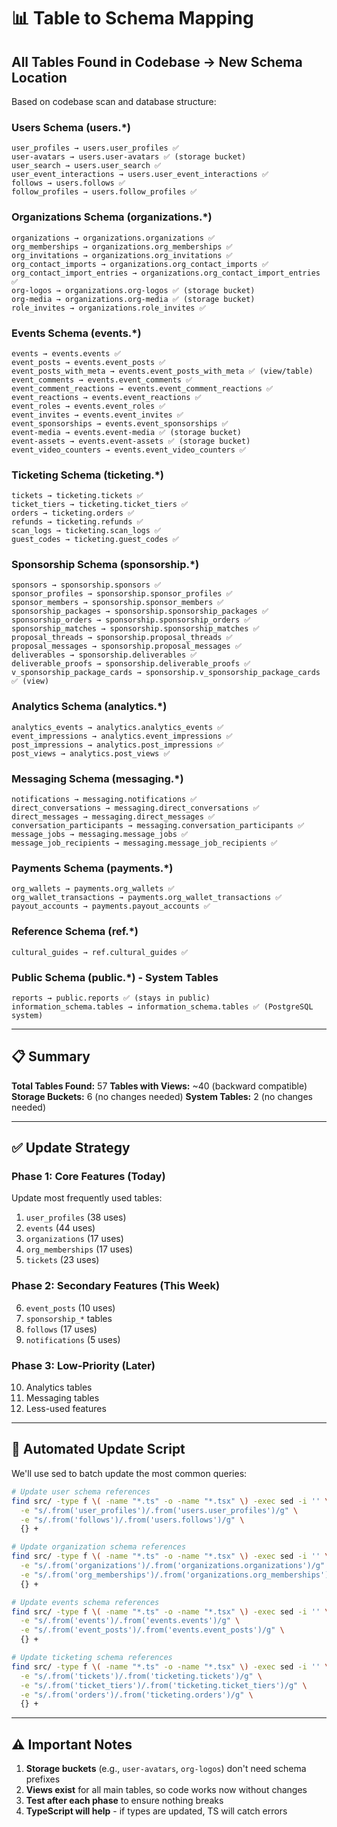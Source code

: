 # 📊 Table to Schema Mapping

## All Tables Found in Codebase → New Schema Location

Based on codebase scan and database structure:

### **Users Schema (users.*)**
```
user_profiles → users.user_profiles ✅
user-avatars → users.user-avatars ✅ (storage bucket)
user_search → users.user_search ✅
user_event_interactions → users.user_event_interactions ✅
follows → users.follows ✅
follow_profiles → users.follow_profiles ✅
```

### **Organizations Schema (organizations.*)**
```
organizations → organizations.organizations ✅
org_memberships → organizations.org_memberships ✅
org_invitations → organizations.org_invitations ✅
org_contact_imports → organizations.org_contact_imports ✅
org_contact_import_entries → organizations.org_contact_import_entries ✅
org-logos → organizations.org-logos ✅ (storage bucket)
org-media → organizations.org-media ✅ (storage bucket)
role_invites → organizations.role_invites ✅
```

### **Events Schema (events.*)**
```
events → events.events ✅
event_posts → events.event_posts ✅
event_posts_with_meta → events.event_posts_with_meta ✅ (view/table)
event_comments → events.event_comments ✅
event_comment_reactions → events.event_comment_reactions ✅
event_reactions → events.event_reactions ✅
event_roles → events.event_roles ✅
event_invites → events.event_invites ✅
event_sponsorships → events.event_sponsorships ✅
event-media → events.event-media ✅ (storage bucket)
event-assets → events.event-assets ✅ (storage bucket)
event_video_counters → events.event_video_counters ✅
```

### **Ticketing Schema (ticketing.*)**
```
tickets → ticketing.tickets ✅
ticket_tiers → ticketing.ticket_tiers ✅
orders → ticketing.orders ✅
refunds → ticketing.refunds ✅
scan_logs → ticketing.scan_logs ✅
guest_codes → ticketing.guest_codes ✅
```

### **Sponsorship Schema (sponsorship.*)**
```
sponsors → sponsorship.sponsors ✅
sponsor_profiles → sponsorship.sponsor_profiles ✅
sponsor_members → sponsorship.sponsor_members ✅
sponsorship_packages → sponsorship.sponsorship_packages ✅
sponsorship_orders → sponsorship.sponsorship_orders ✅
sponsorship_matches → sponsorship.sponsorship_matches ✅
proposal_threads → sponsorship.proposal_threads ✅
proposal_messages → sponsorship.proposal_messages ✅
deliverables → sponsorship.deliverables ✅
deliverable_proofs → sponsorship.deliverable_proofs ✅
v_sponsorship_package_cards → sponsorship.v_sponsorship_package_cards ✅ (view)
```

### **Analytics Schema (analytics.*)**
```
analytics_events → analytics.analytics_events ✅
event_impressions → analytics.event_impressions ✅
post_impressions → analytics.post_impressions ✅
post_views → analytics.post_views ✅
```

### **Messaging Schema (messaging.*)**
```
notifications → messaging.notifications ✅
direct_conversations → messaging.direct_conversations ✅
direct_messages → messaging.direct_messages ✅
conversation_participants → messaging.conversation_participants ✅
message_jobs → messaging.message_jobs ✅
message_job_recipients → messaging.message_job_recipients ✅
```

### **Payments Schema (payments.*)**
```
org_wallets → payments.org_wallets ✅
org_wallet_transactions → payments.org_wallet_transactions ✅
payout_accounts → payments.payout_accounts ✅
```

### **Reference Schema (ref.*)**
```
cultural_guides → ref.cultural_guides ✅
```

### **Public Schema (public.*)** - System Tables
```
reports → public.reports ✅ (stays in public)
information_schema.tables → information_schema.tables ✅ (PostgreSQL system)
```

---

## 📋 Summary

**Total Tables Found:** 57
**Tables with Views:** ~40 (backward compatible)
**Storage Buckets:** 6 (no changes needed)
**System Tables:** 2 (no changes needed)

---

## ✅ Update Strategy

### **Phase 1: Core Features (Today)**
Update most frequently used tables:
1. `user_profiles` (38 uses)
2. `events` (44 uses)
3. `organizations` (17 uses)
4. `org_memberships` (17 uses)
5. `tickets` (23 uses)

### **Phase 2: Secondary Features (This Week)**
6. `event_posts` (10 uses)
7. `sponsorship_*` tables
8. `follows` (17 uses)
9. `notifications` (5 uses)

### **Phase 3: Low-Priority (Later)**
10. Analytics tables
11. Messaging tables
12. Less-used features

---

## 🚀 Automated Update Script

We'll use sed to batch update the most common queries:

```bash
# Update user schema references
find src/ -type f \( -name "*.ts" -o -name "*.tsx" \) -exec sed -i '' \
  -e "s/.from('user_profiles')/.from('users.user_profiles')/g" \
  -e "s/.from('follows')/.from('users.follows')/g" \
  {} +

# Update organization schema references  
find src/ -type f \( -name "*.ts" -o -name "*.tsx" \) -exec sed -i '' \
  -e "s/.from('organizations')/.from('organizations.organizations')/g" \
  -e "s/.from('org_memberships')/.from('organizations.org_memberships')/g" \
  {} +

# Update events schema references
find src/ -type f \( -name "*.ts" -o -name "*.tsx" \) -exec sed -i '' \
  -e "s/.from('events')/.from('events.events')/g" \
  -e "s/.from('event_posts')/.from('events.event_posts')/g" \
  {} +

# Update ticketing schema references
find src/ -type f \( -name "*.ts" -o -name "*.tsx" \) -exec sed -i '' \
  -e "s/.from('tickets')/.from('ticketing.tickets')/g" \
  -e "s/.from('ticket_tiers')/.from('ticketing.ticket_tiers')/g" \
  -e "s/.from('orders')/.from('ticketing.orders')/g" \
  {} +
```

---

## ⚠️ Important Notes

1. **Storage buckets** (e.g., `user-avatars`, `org-logos`) don't need schema prefixes
2. **Views exist** for all main tables, so code works now without changes
3. **Test after each phase** to ensure nothing breaks
4. **TypeScript will help** - if types are updated, TS will catch errors

